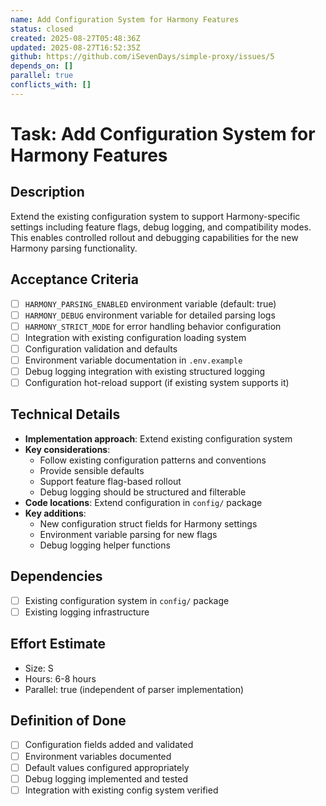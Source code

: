 ```yaml
---
name: Add Configuration System for Harmony Features
status: closed
created: 2025-08-27T05:48:36Z
updated: 2025-08-27T16:52:35Z
github: https://github.com/iSevenDays/simple-proxy/issues/5
depends_on: []
parallel: true
conflicts_with: []
---
```


# Task: Add Configuration System for Harmony Features

## Description
Extend the existing configuration system to support Harmony-specific settings including feature flags, debug logging, and compatibility modes. This enables controlled rollout and debugging capabilities for the new Harmony parsing functionality.

## Acceptance Criteria
- [ ] `HARMONY_PARSING_ENABLED` environment variable (default: true)
- [ ] `HARMONY_DEBUG` environment variable for detailed parsing logs
- [ ] `HARMONY_STRICT_MODE` for error handling behavior configuration
- [ ] Integration with existing configuration loading system
- [ ] Configuration validation and defaults
- [ ] Environment variable documentation in `.env.example`
- [ ] Debug logging integration with existing structured logging
- [ ] Configuration hot-reload support (if existing system supports it)

## Technical Details
- **Implementation approach**: Extend existing configuration system
- **Key considerations**: 
  - Follow existing configuration patterns and conventions
  - Provide sensible defaults
  - Support feature flag-based rollout
  - Debug logging should be structured and filterable
- **Code locations**: Extend configuration in `config/` package
- **Key additions**:
  - New configuration struct fields for Harmony settings
  - Environment variable parsing for new flags
  - Debug logging helper functions

## Dependencies
- [ ] Existing configuration system in `config/` package
- [ ] Existing logging infrastructure

## Effort Estimate
- Size: S
- Hours: 6-8 hours
- Parallel: true (independent of parser implementation)

## Definition of Done
- [ ] Configuration fields added and validated
- [ ] Environment variables documented
- [ ] Default values configured appropriately
- [ ] Debug logging implemented and tested
- [ ] Integration with existing config system verified
